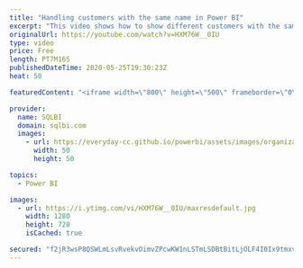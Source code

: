```yaml
---
title: "Handling customers with the same name in Power BI"
excerpt: "This video shows how to show different customers with the same name in a Power BI report by using zero-width spaces, thus simplifying the presentation without adding visible characters to make the names unique. Article and download: https://sql.bi/662116?aff=yt"
originalUrl: https://youtube.com/watch?v=HXM76W__0IU
type: video
price: Free
length: PT7M16S
publishedDateTime: 2020-05-25T19:30:23Z
heat: 50

featuredContent: "<iframe width=\"800\" height=\"500\" frameborder=\"0\" src=\"https://www.youtube.com/embed/HXM76W__0IU\" allow=\"accelerometer; autoplay; encrypted-media; gyroscope; picture-in-picture\" allowfullscreen></iframe>"

provider:
  name: SQLBI
  domain: sqlbi.com
  images:
    - url: https://everyday-cc.github.io/powerbi/assets/images/organizations/sqlbi.com-50x50.jpg
      width: 50
      height: 50

topics:
  - Power BI

images:
  - url: https://i.ytimg.com/vi/HXM76W__0IU/maxresdefault.jpg
    width: 1280
    height: 720
    isCached: true

secured: "f2jR3wsP8QSWLmLsvRvekvOimvZPcwKW1nLSTmLSDBtBitLjOLF4I0Ix9tmxvJhCWktLbX+vCTd0LhYr94B2pCal8m7mm/MpyqKAMsUlSvoOWJQV8PuKKGc5e6ya1vz9WHL0JagHMRyyzvBRaqCCrUlsxHZluNuTFwRb6GBMkcUSF7wcUG75nXBQ92pWjB3b9R44zHrVNwKuAe/poTcYFPZt1AEeio6OQ2gPJe33T3NOS+jewhj/88ERYCnU3zE1ctUvNd0D3X6WomouPt3exM4ivxEWbulMOuPYT1fHrsu7pAgXJNq4ggNtAvHdcOIamkV2aD2gZcELFUyJ76jtjV8pBGOsc8rAOqSeyoyN8pzO9s58YoY2zBIssCEQUiDEccodVZKWp56Mrzgwwa3nj6xGT7mVMOrhK9wLZvbfxCg=;0FWywj2Y/m+eZ13/ycxheQ=="
---
```


